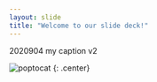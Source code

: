 ```yaml
---
layout: slide
title: "Welcome to our slide deck!"
---
```


2020904 my caption v2

![poptocat](https://octodex.github.com/images/poptocat.png)
{: .center}
